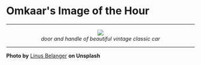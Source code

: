# Omkaar's Image of the Hour

---

<div align="center">

<a href="https://unsplash.com/photos/door-handle-of-a-classic-gold-car-YqyBkfrgbwI">
  <img src="https://images.unsplash.com/photo-1750544685042-3ba239b3ef51?crop=entropy&cs=tinysrgb&fit=max&fm=jpg&ixid=M3w3NjA2Nzh8MHwxfHJhbmRvbXx8fHx8fHx8fDE3NTI3NjgwMDB8&ixlib=rb-4.1.0&q=80&w=1080" style="max-width:100%; height:auto;">
</a>

<br>
<i>door and handle of beautiful vintage classic car</i>

</div>

---

**Photo by** [Linus Belanger](https://unsplash.com/@linusbelanger) **on Unsplash**
